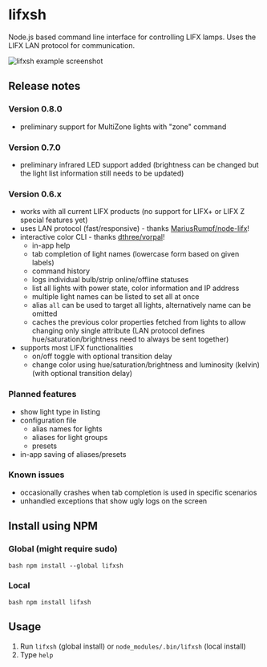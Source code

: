 # lifxsh

Node.js based command line interface for controlling LIFX lamps. Uses the LIFX
LAN protocol for communication.

![lifxsh example
screenshot](https://raw.githubusercontent.com/ristomatti/lifxsh/master/example-screenshot.png)

## Release notes

### Version 0.8.0

- preliminary support for MultiZone lights with "zone" command

### Version 0.7.0

- preliminary infrared LED support added (brightness can be changed but the
  light list information still needs to be updated)

### Version 0.6.x

- works with all current LIFX products (no support for LIFX+ or LIFX Z special
  features yet)
- uses LAN protocol (fast/responsive) - thanks
  [MariusRumpf/node-lifx](https://github.com/MariusRumpf/node-lifx)!
- interactive color CLI - thanks
  [dthree/vorpal](https://github.com/dthree/vorpal)!
  - in-app help
  - tab completion of light names (lowercase form based on given labels)
  - command history
  - logs individual bulb/strip online/offline statuses
  - list all lights with power state, color information and IP address
  - multiple light names can be listed to set all at once
  - alias `all` can be used to target all lights, alternatively name can be
    omitted
  - caches the previous color properties fetched from lights to allow changing
    only single attribute (LAN protocol defines hue/saturation/brightness need
    to always be sent together)
- supports most LIFX functionalities
  - on/off toggle with optional transition delay
  - change color using hue/saturation/brightness and luminosity (kelvin) (with
    optional transition delay)

### Planned features

- show light type in listing
- configuration file
  - alias names for lights
  - aliases for light groups
  - presets
- in-app saving of aliases/presets

### Known issues

- occasionally crashes when tab completion is used in specific scenarios
- unhandled exceptions that show ugly logs on the screen

## Install using NPM

### Global (might require sudo)

```bash npm install --global lifxsh ```

### Local

```bash npm install lifxsh ```

## Usage

1. Run `lifxsh` (global install) or `node_modules/.bin/lifxsh` (local install)
2. Type `help`
